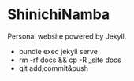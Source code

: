 # ShinichiNamba

Personal website powered by Jekyll.

* bundle exec jekyll serve 
* rm -rf docs && cp -R _site docs
* git add,commit&push